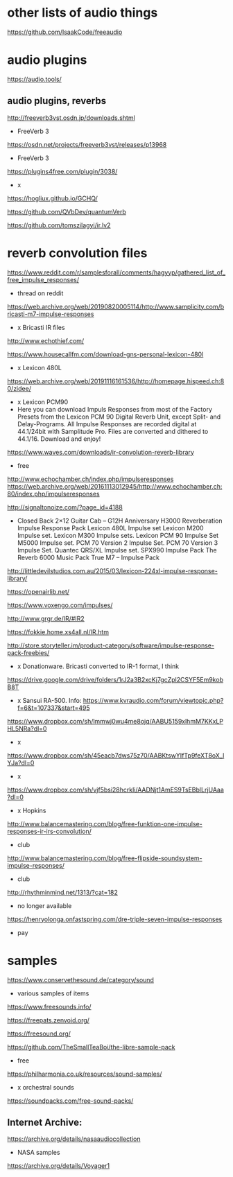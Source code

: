 # other lists of audio things

https://github.com/IsaakCode/freeaudio

# audio plugins

https://audio.tools/

## audio plugins, reverbs

http://freeverb3vst.osdn.jp/downloads.shtml
- FreeVerb 3

https://osdn.net/projects/freeverb3vst/releases/p13968
- FreeVerb 3

https://plugins4free.com/plugin/3038/
- x

https://hogliux.github.io/GCHQ/

https://github.com/QVbDev/quantumVerb

https://github.com/tomszilagyi/ir.lv2

# reverb convolution files

https://www.reddit.com/r/samplesforall/comments/hagyyp/gathered_list_of_free_impulse_responses/
- thread on reddit


https://web.archive.org/web/20190820005114/http://www.samplicity.com/bricasti-m7-impulse-responses
- x Bricasti IR files
 
http://www.echothief.com/

https://www.housecallfm.com/download-gns-personal-lexicon-480l
- x Lexicon 480L

https://web.archive.org/web/20191116161536/http://homepage.hispeed.ch:80/zidee/
- x Lexicon PCM90
- Here you can download Impuls Responses from most of the Factory Presets from the Lexicon PCM 90 Digital Reverb Unit, except
Split- and Delay-Programs.
All Impulse Responses are recorded digital at 44.1/24bit with Samplitude Pro. Files are converted and dithered to 44.1/16.
Download and enjoy!

https://www.waves.com/downloads/ir-convolution-reverb-library
- free

http://www.echochamber.ch/index.php/impulseresponses
https://web.archive.org/web/20161113012945/http://www.echochamber.ch:80/index.php/impulseresponses

http://signaltonoize.com/?page_id=4188
- Closed Back 2×12 Guitar Cab – G12H Anniversary
H3000 Reverberation Impulse Response Pack
Lexicon 480L Impulse set
Lexicon M200 Impulse set.
Lexicon M300 Impulse sets.
Lexicon PCM 90 Impulse Set
M5000 Impulse set.
PCM 70 Version 2 Impulse Set.
PCM 70 Version 3 Impulse Set.
Quantec QRS/XL Impulse set.
SPX990 Impulse Pack
The Reverb 6000 Music Pack
True M7 – Impulse Pack

http://littledevilstudios.com.au/2015/03/lexicon-224xl-impulse-response-library/

https://openairlib.net/

https://www.voxengo.com/impulses/

http://www.grgr.de/IR/#IR2

https://fokkie.home.xs4all.nl/IR.htm

http://store.storyteller.im/product-category/software/impulse-response-pack-freebies/
- x Donationware. Bricasti converted to IR-1 format, I think

https://drive.google.com/drive/folders/1rJ2a3B2xcKj7gcZpl2CSYF5Em9kobB8T
- x Sansui RA-500. Info: https://www.kvraudio.com/forum/viewtopic.php?f=6&t=107337&start=495

https://www.dropbox.com/sh/lmmwj0wu4me8ojq/AABU5159xlhmM7KKxLPHL5NRa?dl=0
- x

https://www.dropbox.com/sh/45eacb7dws75z70/AABKtswYIfTp9feXT8oX_lYJa?dl=0
- x

https://www.dropbox.com/sh/vjf5bsi28hcrkli/AADNjt1AmES9TsEBblLrjUAaa?dl=0
- x Hopkins

http://www.balancemastering.com/blog/free-funktion-one-impulse-responses-ir-irs-convolution/
- club

http://www.balancemastering.com/blog/free-flipside-soundsystem-impulse-responses/
- club

http://rhythminmind.net/1313/?cat=182
- no longer available

https://henryolonga.onfastspring.com/dre-triple-seven-impulse-responses
- pay

# samples

https://www.conservethesound.de/category/sound
- various samples of items

https://www.freesounds.info/

https://freepats.zenvoid.org/

https://freesound.org/

https://github.com/TheSmallTeaBoi/the-libre-sample-pack
- free
 
https://philharmonia.co.uk/resources/sound-samples/
- x orchestral sounds

https://soundpacks.com/free-sound-packs/

## Internet Archive:

https://archive.org/details/nasaaudiocollection
- NASA samples

https://archive.org/details/Voyager1

